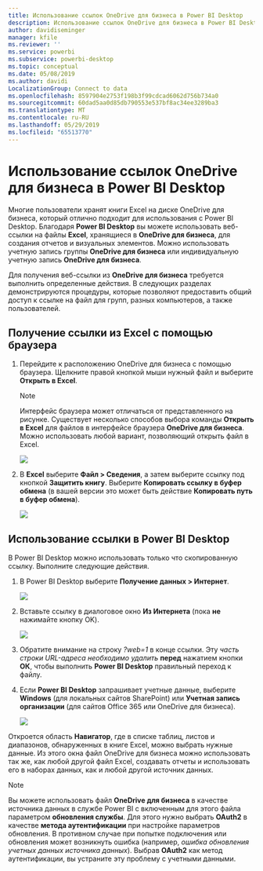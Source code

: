 ```yaml
---
title: Использование ссылок OneDrive для бизнеса в Power BI Desktop
description: Использование ссылок OneDrive для бизнеса в Power BI Desktop
author: davidiseminger
manager: kfile
ms.reviewer: ''
ms.service: powerbi
ms.subservice: powerbi-desktop
ms.topic: conceptual
ms.date: 05/08/2019
ms.author: davidi
LocalizationGroup: Connect to data
ms.openlocfilehash: 8597904e2753f198b3f99cdcad6062d756b734a0
ms.sourcegitcommit: 60dad5aa0d85db790553e537bf8ac34ee3289ba3
ms.translationtype: MT
ms.contentlocale: ru-RU
ms.lasthandoff: 05/29/2019
ms.locfileid: "65513770"
---
```

# <a name="use-onedrive-for-business-links-in-power-bi-desktop"></a>Использование ссылок OneDrive для бизнеса в Power BI Desktop
Многие пользователи хранят книги Excel на диске OneDrive для бизнеса, который отлично подходит для использования с Power BI Desktop. Благодаря **Power BI Desktop** вы можете использовать веб-ссылки на файлы **Excel**, хранящиеся в **OneDrive для бизнеса**, для создания отчетов и визуальных элементов. Можно использовать учетную запись группы **OneDrive для бизнеса** или индивидуальную учетную запись **OneDrive для бизнеса**.

Для получения веб-ссылки из **OneDrive для бизнеса** требуется выполнить определенные действия. В следующих разделах демонстрируются процедуры, которые позволяют предоставить общий доступ к ссылке на файл для групп, разных компьютеров, а также пользователей.

## <a name="get-a-link-from-excel-starting-in-the-browser"></a>Получение ссылки из Excel с помощью браузера
1. Перейдите к расположению OneDrive для бизнеса с помощью браузера. Щелкните правой кнопкой мыши нужный файл и выберите **Открыть в Excel**.
   
   > [!NOTE]
   > Интерфейс браузера может отличаться от представленного на рисунке. Существует несколько способов выбора команды **Открыть в Excel** для файлов в интерфейсе браузера **OneDrive для бизнеса**. Можно использовать любой вариант, позволяющий открыть файл в Excel.
   > 
   > 
   
   ![](media/desktop-use-onedrive-business-links/odb-links_02.png)
2. В **Excel** выберите **Файл > Сведения**, а затем выберите ссылку под кнопкой **Защитить книгу**. Выберите **Копировать ссылку в буфер обмена** (в вашей версии это может быть действие **Копировать путь в буфер обмена**).
   
   ![](media/desktop-use-onedrive-business-links/odb-links_03.png)

## <a name="use-the-link-in-power-bi-desktop"></a>Использование ссылки в Power BI Desktop
В Power BI Desktop можно использовать только что скопированную ссылку. Выполните следующие действия.

1. В Power BI Desktop выберите **Получение данных > Интернет**.
   
   ![](media/desktop-use-onedrive-business-links/odb-links_04.png)
2. Вставьте ссылку в диалоговое окно **Из Интернета** (пока **не** нажимайте кнопку OK).
   
    ![](media/desktop-use-onedrive-business-links/odb-links_05.png)
3. Обратите внимание на строку *?web=1* в конце ссылки. Эту *часть строки URL-адреса необходимо удалить* **перед** нажатием кнопки **ОК**, чтобы выполнить **Power BI Desktop** правильный переход к файлу.
4. Если **Power BI Desktop** запрашивает учетные данные, выберите **Windows** (для локальных сайтов SharePoint) или **Учетная запись организации** (для сайтов Office 365 или OneDrive для бизнеса).
   
   ![](media/desktop-use-onedrive-business-links/odb-links_06.png)

Откроется область **Навигатор**, где в списке таблиц, листов и диапазонов, обнаруженных в книге Excel, можно выбрать нужные данные. Из этого окна файл OneDrive для бизнеса можно использовать так же, как любой другой файл Excel, создавать отчеты и использовать его в наборах данных, как и любой другой источник данных.

> [!NOTE]
> Вы можете использовать файл **OneDrive для бизнеса** в качестве источника данных в службе Power BI с включенным для этого файла параметром **обновления службы**. Для этого нужно выбрать **OAuth2** в качестве **метода аутентификации** при настройке параметров обновления. В противном случае при попытке подключения или обновления может возникнуть ошибка (например, *ошибка обновления учетных данных источника данных*). Выбрав **OAuth2** как метод аутентификации, вы устраните эту проблему с учетными данными.
> 
> 

